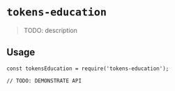 # `tokens-education`

> TODO: description

## Usage

```
const tokensEducation = require('tokens-education');

// TODO: DEMONSTRATE API
```
